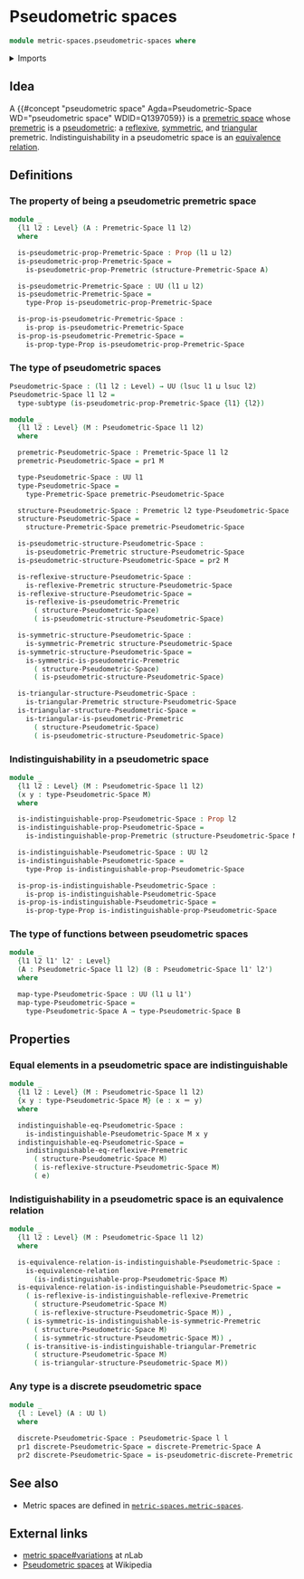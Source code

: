 # Pseudometric spaces

```agda
module metric-spaces.pseudometric-spaces where
```

<details><summary>Imports</summary>

```agda
open import foundation.binary-relations
open import foundation.dependent-pair-types
open import foundation.equivalence-relations
open import foundation.identity-types
open import foundation.propositions
open import foundation.sets
open import foundation.subtypes
open import foundation.universe-levels

open import metric-spaces.discrete-premetric-structures
open import metric-spaces.extensional-premetric-structures
open import metric-spaces.monotonic-premetric-structures
open import metric-spaces.premetric-spaces
open import metric-spaces.premetric-structures
open import metric-spaces.pseudometric-structures
open import metric-spaces.reflexive-premetric-structures
open import metric-spaces.symmetric-premetric-structures
open import metric-spaces.triangular-premetric-structures
```

</details>

## Idea

A
{{#concept "pseudometric space" Agda=Pseudometric-Space WD="pseudometric space" WDID=Q1397059}}
is a [premetric space](metric-spaces.premetric-spaces.md) whose
[premetric](metric-spaces.premetric-structures.md) is a
[pseudometric](metric-spaces.pseudometric-structures.md): a
[reflexive](metric-spaces.reflexive-premetric-structures.md),
[symmetric](metric-spaces.symmetric-premetric-structures.md), and
[triangular](metric-spaces.triangular-premetric-structures.md) premetric.
Indistinguishability in a pseudometric space is an
[equivalence relation](foundation.equivalence-relations.md).

## Definitions

### The property of being a pseudometric premetric space

```agda
module _
  {l1 l2 : Level} (A : Premetric-Space l1 l2)
  where

  is-pseudometric-prop-Premetric-Space : Prop (l1 ⊔ l2)
  is-pseudometric-prop-Premetric-Space =
    is-pseudometric-prop-Premetric (structure-Premetric-Space A)

  is-pseudometric-Premetric-Space : UU (l1 ⊔ l2)
  is-pseudometric-Premetric-Space =
    type-Prop is-pseudometric-prop-Premetric-Space

  is-prop-is-pseudometric-Premetric-Space :
    is-prop is-pseudometric-Premetric-Space
  is-prop-is-pseudometric-Premetric-Space =
    is-prop-type-Prop is-pseudometric-prop-Premetric-Space
```

### The type of pseudometric spaces

```agda
Pseudometric-Space : (l1 l2 : Level) → UU (lsuc l1 ⊔ lsuc l2)
Pseudometric-Space l1 l2 =
  type-subtype (is-pseudometric-prop-Premetric-Space {l1} {l2})

module _
  {l1 l2 : Level} (M : Pseudometric-Space l1 l2)
  where

  premetric-Pseudometric-Space : Premetric-Space l1 l2
  premetric-Pseudometric-Space = pr1 M

  type-Pseudometric-Space : UU l1
  type-Pseudometric-Space =
    type-Premetric-Space premetric-Pseudometric-Space

  structure-Pseudometric-Space : Premetric l2 type-Pseudometric-Space
  structure-Pseudometric-Space =
    structure-Premetric-Space premetric-Pseudometric-Space

  is-pseudometric-structure-Pseudometric-Space :
    is-pseudometric-Premetric structure-Pseudometric-Space
  is-pseudometric-structure-Pseudometric-Space = pr2 M

  is-reflexive-structure-Pseudometric-Space :
    is-reflexive-Premetric structure-Pseudometric-Space
  is-reflexive-structure-Pseudometric-Space =
    is-reflexive-is-pseudometric-Premetric
      ( structure-Pseudometric-Space)
      ( is-pseudometric-structure-Pseudometric-Space)

  is-symmetric-structure-Pseudometric-Space :
    is-symmetric-Premetric structure-Pseudometric-Space
  is-symmetric-structure-Pseudometric-Space =
    is-symmetric-is-pseudometric-Premetric
      ( structure-Pseudometric-Space)
      ( is-pseudometric-structure-Pseudometric-Space)

  is-triangular-structure-Pseudometric-Space :
    is-triangular-Premetric structure-Pseudometric-Space
  is-triangular-structure-Pseudometric-Space =
    is-triangular-is-pseudometric-Premetric
      ( structure-Pseudometric-Space)
      ( is-pseudometric-structure-Pseudometric-Space)
```

### Indistinguishability in a pseudometric space

```agda
module _
  {l1 l2 : Level} (M : Pseudometric-Space l1 l2)
  (x y : type-Pseudometric-Space M)
  where

  is-indistinguishable-prop-Pseudometric-Space : Prop l2
  is-indistinguishable-prop-Pseudometric-Space =
    is-indistinguishable-prop-Premetric (structure-Pseudometric-Space M) x y

  is-indistinguishable-Pseudometric-Space : UU l2
  is-indistinguishable-Pseudometric-Space =
    type-Prop is-indistinguishable-prop-Pseudometric-Space

  is-prop-is-indistinguishable-Pseudometric-Space :
    is-prop is-indistinguishable-Pseudometric-Space
  is-prop-is-indistinguishable-Pseudometric-Space =
    is-prop-type-Prop is-indistinguishable-prop-Pseudometric-Space
```

### The type of functions between pseudometric spaces

```agda
module _
  {l1 l2 l1' l2' : Level}
  (A : Pseudometric-Space l1 l2) (B : Pseudometric-Space l1' l2')
  where

  map-type-Pseudometric-Space : UU (l1 ⊔ l1')
  map-type-Pseudometric-Space =
    type-Pseudometric-Space A → type-Pseudometric-Space B
```

## Properties

### Equal elements in a pseudometric space are indistinguishable

```agda
module _
  {l1 l2 : Level} (M : Pseudometric-Space l1 l2)
  {x y : type-Pseudometric-Space M} (e : x ＝ y)
  where

  indistinguishable-eq-Pseudometric-Space :
    is-indistinguishable-Pseudometric-Space M x y
  indistinguishable-eq-Pseudometric-Space =
    indistinguishable-eq-reflexive-Premetric
      ( structure-Pseudometric-Space M)
      ( is-reflexive-structure-Pseudometric-Space M)
      ( e)
```

### Indistiguishability in a pseudometric space is an equivalence relation

```agda
module _
  {l1 l2 : Level} (M : Pseudometric-Space l1 l2)
  where

  is-equivalence-relation-is-indistinguishable-Pseudometric-Space :
    is-equivalence-relation
      (is-indistinguishable-prop-Pseudometric-Space M)
  is-equivalence-relation-is-indistinguishable-Pseudometric-Space =
    ( is-reflexive-is-indistinguishable-reflexive-Premetric
      ( structure-Pseudometric-Space M)
      ( is-reflexive-structure-Pseudometric-Space M)) ,
    ( is-symmetric-is-indistinguishable-is-symmetric-Premetric
      ( structure-Pseudometric-Space M)
      ( is-symmetric-structure-Pseudometric-Space M)) ,
    ( is-transitive-is-indistinguishable-triangular-Premetric
      ( structure-Pseudometric-Space M)
      ( is-triangular-structure-Pseudometric-Space M))
```

### Any type is a discrete pseudometric space

```agda
module _
  {l : Level} (A : UU l)
  where

  discrete-Pseudometric-Space : Pseudometric-Space l l
  pr1 discrete-Pseudometric-Space = discrete-Premetric-Space A
  pr2 discrete-Pseudometric-Space = is-pseudometric-discrete-Premetric
```

## See also

- Metric spaces are defined in
  [`metric-spaces.metric-spaces`](metric-spaces.metric-spaces.md).

## External links

- [metric space#variations](https://ncatlab.org/nlab/show/metric+space#variations)
  at $n$Lab
- [Pseudometric spaces](https://en.wikipedia.org/wiki/Pseudometric_space) at
  Wikipedia
